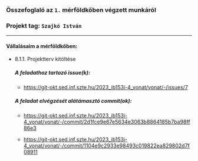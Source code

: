 ### Összefoglaló az `1.` mérföldkőben végzett munkáról

### Projekt tag: `Szajkó István`

___

#### Vállalásaim a mérföldkőben: 

 - 8.1.1. Projektterv kitöltése

    ##### A feladathoz tartozó issue(k):

     - https://git-okt.sed.inf.szte.hu/2023_ib153i-4_vonat/vonat/-/issues/7

    ##### A feladat elvégzését alátámasztó commit(ok):

     - https://git-okt.sed.inf.szte.hu/2023_ib153i-4_vonat/vonat/-/commit/2d1fce9e67e5634e3063b8864185b7ba98ff86e3

     - https://git-okt.sed.inf.szte.hu/2023_ib153i-4_vonat/vonat/-/commit/1104e9c2933e98493c019822ea829802d7f08911


